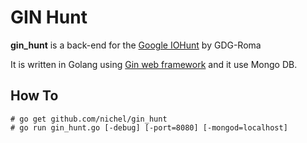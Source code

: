 GIN Hunt
==  
**gin_hunt** is a back-end for the [Google IOHunt](https://github.com/joaobiriba/gdgdevfesthunt) by GDG-Roma

It is written in Golang using [Gin web framework](https://github.com/gin-gonic/gin) and it use Mongo DB.

How To
--
```
# go get github.com/nichel/gin_hunt
# go run gin_hunt.go [-debug] [-port=8080] [-mongod=localhost]
```

